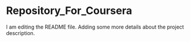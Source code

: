 # Repository_For_Coursera

I am editing the README file. Adding some more details about the project description.
